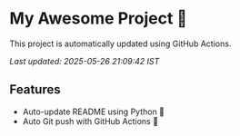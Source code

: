 # My Awesome Project 🚀

This project is automatically updated using GitHub Actions.

_Last updated: 2025-05-26 21:09:42 IST_

## Features
- Auto-update README using Python 🐍
- Auto Git push with GitHub Actions 🤖
